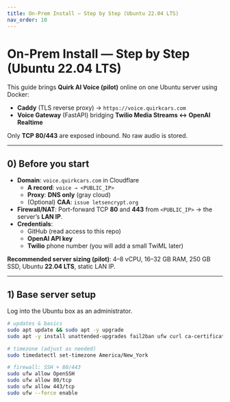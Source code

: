 ```yaml
---
title: On-Prem Install — Step by Step (Ubuntu 22.04 LTS)
nav_order: 10
---
```


# On-Prem Install — Step by Step (Ubuntu 22.04 LTS)

This guide brings **Quirk AI Voice (pilot)** online on one Ubuntu server using Docker:
- **Caddy** (TLS reverse proxy) → `https://voice.quirkcars.com`
- **Voice Gateway** (FastAPI) bridging **Twilio Media Streams ↔ OpenAI Realtime**

Only **TCP 80/443** are exposed inbound. No raw audio is stored.

---

## 0) Before you start

- **Domain**: `voice.quirkcars.com` in Cloudflare  
  - **A record**: `voice → <PUBLIC_IP>`  
  - **Proxy**: **DNS only** (gray cloud)  
  - (Optional) **CAA**: `issue letsencrypt.org`
- **Firewall/NAT**: Port-forward TCP **80** and **443** from `<PUBLIC_IP>` → the server’s **LAN IP**.
- **Credentials**:
  - GitHub (read access to this repo)
  - **OpenAI API key**
  - **Twilio** phone number (you will add a small TwiML later)

**Recommended server sizing (pilot)**: 4–8 vCPU, 16–32 GB RAM, 250 GB SSD, Ubuntu **22.04 LTS**, static LAN IP.

---

## 1) Base server setup

Log into the Ubuntu box as an administrator.

```bash
# updates & basics
sudo apt update && sudo apt -y upgrade
sudo apt -y install unattended-upgrades fail2ban ufw curl ca-certificates gnupg

# timezone (adjust as needed)
sudo timedatectl set-timezone America/New_York

# firewall: SSH + 80/443
sudo ufw allow OpenSSH
sudo ufw allow 80/tcp
sudo ufw allow 443/tcp
sudo ufw --force enable
